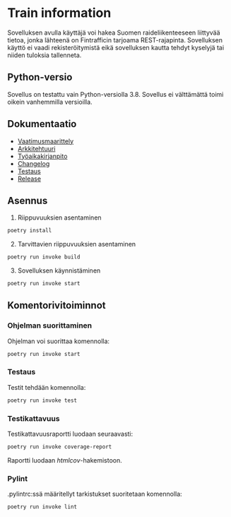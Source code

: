 # Train information
Sovelluksen avulla käyttäjä voi hakea Suomen raideliikenteeseen liittyvää tietoa, jonka lähteenä on Fintrafficin tarjoama REST-rajapinta. Sovelluksen käyttö ei vaadi rekisteröitymistä eikä sovelluksen kautta tehdyt kyselyjä tai niiden tuloksia tallenneta.
## Python-versio
Sovellus on testattu vain Python-versiolla 3.8. Sovellus ei välttämättä toimi oikein vanhemmilla versioilla.
## Dokumentaatio
- [Vaatimusmaarittely](https://github.com/renvik/ot-harjoitustyo/blob/main/dokumentaatio/vaatimusmaarittely.md)
- [Arkkitehtuuri](https://github.com/renvik/ot-harjoitustyo/blob/main/dokumentaatio/arkkitehtuuri.md)
- [Työaikakirjanpito](https://github.com/renvik/ot-harjoitustyo/blob/main/dokumentaatio/tyoaikakirjanpito.md)
- [Changelog](https://github.com/renvik/ot-harjoitustyo/blob/main/dokumentaatio/changelog.md)
- [Testaus](https://github.com/renvik/ot-harjoitustyo/blob/main/dokumentaatio/testaus.md)
- [Release](https://github.com/renvik/ot-harjoitustyo/releases/tag/loppupalautus)

## Asennus

1. Riippuvuuksien asentaminen

```bash
poetry install
```
2. Tarvittavien riippuvuuksien asentaminen

```bash
poetry run invoke build
```

3. Sovelluksen käynnistäminen

```bash
poetry run invoke start
```

## Komentorivitoiminnot

### Ohjelman suorittaminen

Ohjelman voi suorittaa komennolla: 

```bash
poetry run invoke start
```
### Testaus

Testit tehdään komennolla:

```bash
poetry run invoke test
```

### Testikattavuus

Testikattavuusraportti luodaan seuraavasti:

```bash
poetry run invoke coverage-report
```

Raportti luodaan _htmlcov_-hakemistoon.


### Pylint
.pylintrc:ssä määritellyt tarkistukset suoritetaan komennolla:

```bash
poetry run invoke lint
```
